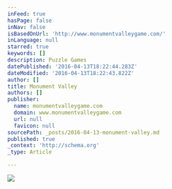 ```yaml
---
inFeed: true
hasPage: false
inNav: false
isBasedOnUrl: 'http://www.monumentvalleygame.com/'
inLanguage: null
starred: true
keywords: []
description: Puzzle Games
datePublished: '2016-04-13T18:22:44.283Z'
dateModified: '2016-04-13T18:22:43.822Z'
author: []
title: Monument Valley
authors: []
publisher:
  name: monumentvalleygame.com
  domain: www.monumentvalleygame.com
  url: null
  favicon: null
sourcePath: _posts/2016-04-13-monument-valley.md
published: true
_context: 'http://schema.org'
_type: Article

---
```

![](https://s3-us-west-2.amazonaws.com/the-grid-img/p/41d4dd4cfe7ad31dafed21ff96d9032508970655.png)